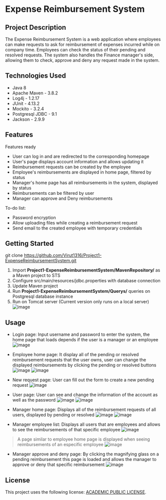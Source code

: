 # Expense Reimbursement System

## Project Description

The Expense Reimbursement System is a web application where employees can make requests to ask for reimbursement of expenses incurred while on company time. Employees can check the status of their pending and resolved requests. The system also handles the Finance manager's side, allowing them to check, approve and deny any request made in the system.

## Technologies Used

* Java 8
* Apache Maven - 3.8.2
* Log4j - 1.2.17
* JUnit - 4.13.2
* Mockito - 3.2.4
* Postgresql JDBC - 9.1
* Jackson - 2.9.9

## Features

Features ready
* User can log in and are redirected to the corresponding homepage
* User's page displays account information and allows updating it
* Reimbursement requests can be created by the employee
* Employee's reimbursements are displayed in home page, filtered by status
* Manager's home page has all reimbursements in the system, displayed by status
* Reimbursements can be filtered by user
* Manager can approve and Deny reimbursements

To-do list:
* Password encryption
* Allow uploading files while creating a reimbursement request
* Send email to the created employee with temporary credentials

## Getting Started
   
git clone https://github.com/Virut1316/Project1-ExpenseReimbursementSystem.git

1. Import **Project1-ExpenseReimbursementSystem/MavenRepository/** as a Maven project to STS
2. Configure src/main/resources/jdbc.properties with database connection
3. Update Maven project
5. Run **Project1-ExpenseReimbursementSystem/Querys/** queries on Postgresql database instance
6. Run on Tomcat server (Current version only runs on a local server)
![image](https://user-images.githubusercontent.com/54875369/141059565-757c1e98-9912-4717-b7ab-dcfb15f72663.png)

## Usage

* Login page:
Input username and password to enter the system, the home page that loads depends if the user is a manager or an employee
![image](https://user-images.githubusercontent.com/54875369/141060186-9482586a-0701-4e1f-8304-09fcced54035.png)

* Employee home page:
It display all of the pending or resolved reimbursement requests that the user owns, user can change the displayed reimbursements by clicking the pending or resolved buttons
![image](https://user-images.githubusercontent.com/54875369/141060486-09ba0ceb-aa83-4f3e-b56e-1bab12ce4847.png)
![image](https://user-images.githubusercontent.com/54875369/141060537-d56fc723-17bd-4a64-849b-bc606df2d552.png)

* New request page: User can fill out the form to create a new pending request
![image](https://user-images.githubusercontent.com/54875369/141060851-51da0225-972e-4aa1-afc1-7ebe6c72904d.png)

* User page: User can see and change the information of the account as well as the password
![image](https://user-images.githubusercontent.com/54875369/141060965-96191b63-fc0a-4306-82aa-741e951bd9b1.png)
![image](https://user-images.githubusercontent.com/54875369/141060999-098819e6-2661-416c-9a9f-504da5ece709.png)

* Manager home page: Displays all of the reimbursement requests of all users, displayed by pending or resolved
![image](https://user-images.githubusercontent.com/54875369/141061330-bb079f94-987c-4faf-934b-5bfcefe25210.png)
![image](https://user-images.githubusercontent.com/54875369/141061368-cb77616d-498d-4160-a250-eb0cde1a99ad.png)

* Manager employee list: Displays all users that are employees and allows to see the reimbursements of that specific employee
![image](https://user-images.githubusercontent.com/54875369/141061537-ed36096b-df91-411c-b2fe-3d3b2512de37.png)
> A page similar to employee home page is displayed when seeing reimbursements of an especific employee
![image](https://user-images.githubusercontent.com/54875369/141061697-aae75b90-068c-45fe-9a17-bc2eda763558.png)

* Manager approve and deny page: By clicking the magnifying glass on a pending reimbursement this page is loaded and allows the manager to approve or deny that specific reimbursement
![image](https://user-images.githubusercontent.com/54875369/141062117-ac590f9c-b42d-4331-949a-abacdf4596b0.png)


## License

This project uses the following license: [ACADEMIC PUBLIC LICENSE](https://placeholder).
